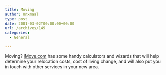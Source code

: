 ```yaml
---
title: Moving
author: Unxmaal
type: post
date: 2001-03-02T00:00:00+00:00
url: /archives/149
categories:
  - General

---
```

Moving? <A HREF="http://www.imove.com/">iMove.com</A> has some handy calculators and wizards that will help determine your relocation costs, cost of living change, and will also put you in touch with other services in your new area.